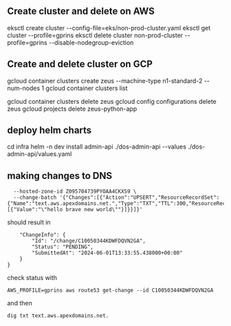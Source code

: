## Create cluster and delete on AWS

eksctl create cluster --config-file=eks/non-prod-cluster.yaml
eksctl get cluster --profile=gprins
eksctl delete cluster non-prod-cluster --profile=gprins --disable-nodegroup-eviction

## Create and delete cluster on GCP
gcloud container clusters create zeus --machine-type n1-standard-2 --num-nodes 1
gcloud container clusters list

gcloud container clusters delete zeus
gcloud config configurations delete zeus
gcloud projects delete zeus-python-app


## deploy helm charts
cd infra
helm -n dev install  admin-api ./dos-admin-api --values ./dos-admin-api/values.yaml

## making changes to DNS
```AWS_PROFILE=gprins aws route53 change-resource-record-sets \
  --hosted-zone-id Z095704739PYOAA4CKXS9 \
  --change-batch '{"Changes":[{"Action":"UPSERT","ResourceRecordSet":{"Name":"text.aws.apexdomains.net.","Type":"TXT","TTL":300,"ResourceRecords":[{"Value":"\"hello brave new world\""}]}}]}'
  ```

should result in

```{
    "ChangeInfo": {
        "Id": "/change/C10050344KDWFDQVN2GA",
        "Status": "PENDING",
        "SubmittedAt": "2024-06-01T13:33:55.438000+00:00"
    }
}
```

check status with 

`AWS_PROFILE=gprins aws route53 get-change --id C10050344KDWFDQVN2GA`

and then 

`dig txt text.aws.apexdomains.net.`